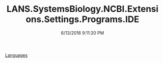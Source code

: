 ﻿---
title: LANS.SystemsBiology.NCBI.Extensions.Settings.Programs.IDE
date: 6/13/2016 9:11:20 PM
---

[Languages](T-LANS.SystemsBiology.NCBI.Extensions.Settings.Programs.IDE.Languages.html)

